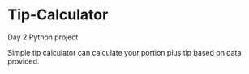 # Tip-Calculator
Day 2 Python project

Simple tip calculator can calculate your portion plus tip based on data provided.